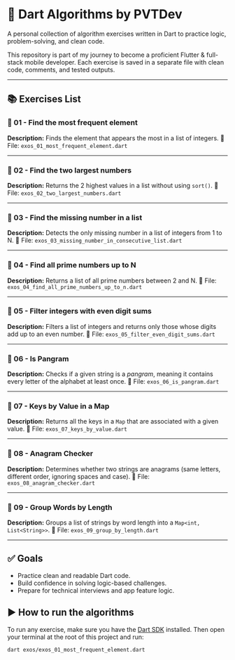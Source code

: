 # 🧠 Dart Algorithms by PVTDev

A personal collection of algorithm exercises written in Dart to practice logic, problem-solving, and clean code.

This repository is part of my journey to become a proficient Flutter & full-stack mobile developer.
Each exercise is saved in a separate file with clean code, comments, and tested outputs.

---

## 📚 Exercises List

### 🔹 01 - Find the most frequent element

**Description:** Finds the element that appears the most in a list of integers.
📄 File: `exos_01_most_frequent_element.dart`

---

### 🔹 02 - Find the two largest numbers

**Description:** Returns the 2 highest values in a list without using `sort()`.
📄 File: `exos_02_two_largest_numbers.dart`

---

### 🔹 03 - Find the missing number in a list

**Description:** Detects the only missing number in a list of integers from 1 to N.
📄 File: `exos_03_missing_number_in_consecutive_list.dart`

---

### 🔹 04 - Find all prime numbers up to N

**Description:** Returns a list of all prime numbers between 2 and N.
📄 File: `exos_04_find_all_prime_numbers_up_to_n.dart`

---

### 🔹 05 - Filter integers with even digit sums

**Description:** Filters a list of integers and returns only those whose digits add up to an even number.
📄 File: `exos_05_filter_even_digit_sums.dart`

---

### 🔹 06 - Is Pangram

**Description:** Checks if a given string is a *pangram*, meaning it contains every letter of the alphabet at least once.
📄 File: `exos_06_is_pangram.dart`

---

### 🔹 07 - Keys by Value in a Map

**Description:** Returns all the keys in a `Map` that are associated with a given value.
📄 File: `exos_07_keys_by_value.dart`

---

### 🔹 08 - Anagram Checker

**Description:** Determines whether two strings are anagrams (same letters, different order, ignoring spaces and case).
📄 File: `exos_08_anagram_checker.dart`

---

### 🔹 09 - Group Words by Length

**Description:** Groups a list of strings by word length into a `Map<int, List<String>>`.
📄 File: `exos_09_group_by_length.dart`

---

## ✅ Goals

* Practice clean and readable Dart code.
* Build confidence in solving logic-based challenges.
* Prepare for technical interviews and app feature logic.

## ▶️ How to run the algorithms

To run any exercise, make sure you have the [Dart SDK](https://dart.dev/get-dart) installed.
Then open your terminal at the root of this project and run:

```bash
dart exos/exos_01_most_frequent_element.dart
```
